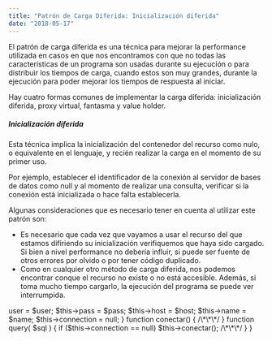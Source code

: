 ```yaml
---
title: "Patrón de Carga Diferida: Inicialización diferida"
date: "2018-05-17"
---
```


El patrón de carga diferida es una técnica para mejorar la performance utilizada en casos en que nos encontramos con que no todas las características de un programa son usadas durante su ejecución o para distribuir los tiempos de carga, cuando estos son muy grandes, durante la ejecución para poder mejorar los tiempos de respuesta al iniciar.

Hay cuatro formas comunes de implementar la carga diferida: inicialización diferida, proxy virtual, fantasma y value holder.

##### Inicialización diferida

Esta técnica implica la inicialización del contenedor del recurso como nulo, o equivalente en el lenguaje, y recién realizar la carga en el momento de su primer uso.

Por ejemplo, establecer el identificador de la conexión al servidor de bases de datos como null y al momento de realizar una consulta, verificar si la conexión está inicializada o hace falta establecerla.

Algunas consideraciones que es necesario tener en cuenta al utilizar este patrón son:

- Es necesario que cada vez que vayamos a usar el recurso del que estamos difiriendo su inicialización verifiquemos que haya sido cargado. Si bien a nivel performance no debería influir, si puede ser fuente de otros errores por olvido o por tener código duplicado.
- Como en cualquier otro método de carga diferida, nos podemos encontrar conque el recurso no existe o no está accesible. Además, si toma mucho tiempo cargarlo, la ejecución del programa se puede ver interrumpida.

<?php

class BBDD {
  private $user;
  private $pass;
  private $host;
  private $name;

  private $connection;

  function \_\_construct( $user, $pass, $host, $name ) {
    $this->user = $user;
    $this->pass = $pass;
    $this->host = $host;
    $this->name = $name;

    $this->connection = null;
  }

  function conectar() { /\*\*\*/ }

  function query( $sql ) {
    if ($this->connection == null)
      $this->conectar();

    /\*\*\*/
  }
}
